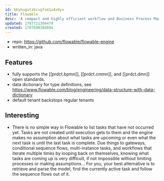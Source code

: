 ```yaml
---
id: bbyhugutzbcvgfxm1x4x9yx
title: Flowable
desc: 'A compact and highly efficient workflow and Business Process Management (BPM) platform for developers, system admins and business users. '
updated: 1707721304479
created: 1707698384894
---
```


- repo: https://github.com/flowable/flowable-engine
- written_in: java

## Features

- fully supports the [[prdct.bpmn]], [[prdct.cmmn]], and [[prdct.dmn]] open standards.
- data dictionary for type definitions, see https://www.flowable.com/blog/engineering/data-structure-with-data-dictionary
- default tenant backstops regular tenants

## Interesting

- There is no simple way in Flowable to list tasks that have not occurred yet. Tasks are not created until execution gets to them and the engine makes no assumption about what tasks are upcoming or even what the next task is until the last task is complete. Due things to gateways, conditional sequence flows, multi-instance tasks, and workflows that iterate multiple times by looping back on themselves, knowing what tasks are coming up is very difficult, if not impossible without limiting processes or making assumptions... For you, your best alternative is to retrieve and parse the model, find the currently active task and follow the sequence flows out of it.